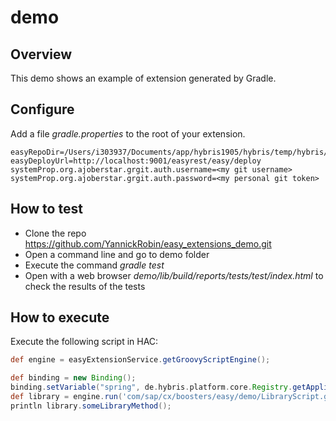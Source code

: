 # demo

## Overview
This demo shows an example of extension generated by Gradle.

## Configure

Add a file _gradle.properties_ to the root of your extension.
```
easyRepoDir=/Users/i303937/Documents/app/hybris1905/hybris/temp/hybris/easy_extensions
easyDeployUrl=http://localhost:9001/easyrest/easy/deploy
systemProp.org.ajoberstar.grgit.auth.username=<my git username>
systemProp.org.ajoberstar.grgit.auth.password=<my personal git token>
```

## How to test
- Clone the repo https://github.com/YannickRobin/easy_extensions_demo.git
- Open a command line and go to demo folder
- Execute the command _gradle test_
- Open with a web browser _demo/lib/build/reports/tests/test/index.html_ to check the results of the tests


## How to execute

Execute the following script in HAC:
```groovy
def engine = easyExtensionService.getGroovyScriptEngine();

def binding = new Binding();
binding.setVariable("spring", de.hybris.platform.core.Registry.getApplicationContext());
def library = engine.run('com/sap/cx/boosters/easy/demo/LibraryScript.groovy', binding);                  
println library.someLibraryMethod();
```
